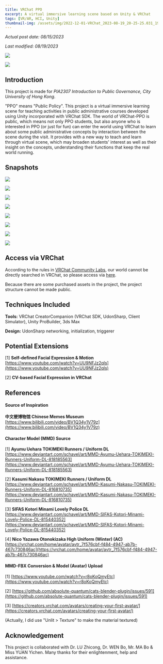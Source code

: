 ```yaml
---
title: VRChat PPO
excerpt: A virtual immersive learning scene based on Unity & VRChat
tags: [VR/AR, HCI, Unity]
thumbnail-img: /assets/img/2022-12-01-VRChat_2023-08-19_20-25-25.031_1920x1080.png
---
```


*Actual post date: 08/15/2023*

*Last modified: 08/19/2023*

![](/assets/img/2022-12-01-VRChat_2023-08-19_20-25-25.031_1920x1080.png)

![](/assets/img/2022-12-01-VRChat_2023-08-19_20-22-58.056_1920x1080.png)

## Introduction

This project is made for *PIA2307 Introduction to Public Governance‚ City University of Hong Kong*․

"PPO" means "Public Policy". This project is a virtual immersive learning scene for teaching activities in public administrative courses developed using Unity incorporated with VRChat SDK. The world of VRChat-PPO is public, which means not only PPO students, but also anyone who is interested in PPO (or just for fun) can enter the world using VRChat to learn about some public administrative concepts by interaction between the scene during the visit. It provides with a new way to teach and learn through virtual scene, which may broaden students' interest as well as their insight on the concepts, understanding their functions that keep the real world running.

## Snapshots

![](/assets/img/2022-12-01-无标题.png)

![](/assets/img/2022-12-01-VRChat_2023-08-19_20-35-43.342_1920x1080.png)

![](/assets/img/2022-12-01-VRChat_2023-08-19_20-44-18.323_1920x1080.png)

![](/assets/img/2022-12-01-VRChat_2023-08-19_20-50-55.237_1920x1080.png)

![](/assets/img/2022-12-01-VRChat_2023-08-19_20-54-03.667_1920x1080.png)

![](/assets/img/2022-12-01-VRChat_2023-08-19_21-41-54.942_1920x1080.png)

![](/assets/img/2022-12-01-VRChat_2023-08-19_21-01-47.238_1920x1080.png)

![](/assets/img/2022-12-01-无标题2.png)

## Access via VRChat

According to the rules in [VRChat Community Labs](https://docs.vrchat.com/docs/vrchat-community-labs), our world cannot be directly searched in VRChat, so please access via [here](https://vrchat.com/home/launch?worldId=wrld_db86a7b9-40c4-412d-a095-55cd37cab86d).

Because there are some purchased assets in the project, the project structure cannot be made public.

## Techniques Included

**Tools:** VRChat CreatorCompanion (VRChat SDK, UdonSharp, Client Simulator), Unity ProBuilder, 3ds Max

**Design:** UdonSharp networking, initialization, triggerer

## Potential Extensions

[1] **Self-defined Facial Expression & Motion** <br /> [https://www.youtube.com/watch?v=UU9NFJz2qls](https://www.youtube.com/watch?v=UU9NFJz2qls)

[2] **CV-based Facial Expression in VRChat**

## References

#### **Source of Inspiration**

**中文梗博物馆 Chinese Memes Museum** <br />[https://www.bilibili.com/video/BV1Q34y1V79z](https://www.bilibili.com/video/BV1Q34y1V79z)


#### Character Model (MMD) Source

[1] **Ayumu Uehara TOKIMEKI Runners / Uniform DL** <br /> [https://www.deviantart.com/schavel/art/MMD-Ayumu-Uehara-TOKIMEKI-Runners-Uniform-DL-818185563](https://www.deviantart.com/schavel/art/MMD-Ayumu-Uehara-TOKIMEKI-Runners-Uniform-DL-818185563)

[2] **Kasumi Nakasu TOKIMEKI Runners / Uniform DL** <br /> [https://www.deviantart.com/schavel/art/MMD-Kasumi-Nakasu-TOKIMEKI-Runners-Uniform-DL-816810735](https://www.deviantart.com/schavel/art/MMD-Kasumi-Nakasu-TOKIMEKI-Runners-Uniform-DL-816810735)

[3] **SIFAS Kotori Minami Lovely Police DL** <br /> [https://www.deviantart.com/schavel/art/MMD-SIFAS-Kotori-Minami-Lovely-Police-DL-815440352](https://www.deviantart.com/schavel/art/MMD-SIFAS-Kotori-Minami-Lovely-Police-DL-815440352)

[4] **Nico Yazawa Otonokizaka High Uniform (Winter) (AC)** <br /> [https://vrchat.com/home/avatar/avtr_7f576cbf-f484-4947-ab7b-467c730846ac](https://vrchat.com/home/avatar/avtr_7f576cbf-f484-4947-ab7b-467c730846ac)

#### MMD-FBX Conversion & Model (Avatar) Upload

[1] [https://www.youtube.com/watch?v=r8oKoQmyEtc](https://www.youtube.com/watch?v=r8oKoQmyEtc)

[2] [https://github.com/absolute-quantum/cats-blender-plugin/issues/591](https://github.com/absolute-quantum/cats-blender-plugin/issues/591)

[3] [https://creators.vrchat.com/avatars/creating-your-first-avatar/](https://creators.vrchat.com/avatars/creating-your-first-avatar/)

(Actually, I did use "Unlit > Texture" to make the material textured)

## Acknowledgement

This project is collaborated with Dr. LU Zhicong, Dr. WEN Bo, Mr. MA Bo & Miss YUAN Yichen. Many thanks for their enlightenment, help and assistance.